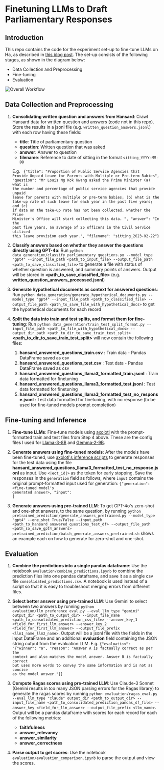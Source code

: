 # Finetuning LLMs to Draft Parliamentary Responses

## Introduction
This repo contains the code for the experiment set-up to fine-tune LLMs on Ha, as described in [this blog post](TBC).
The set-up consists of the following stages, as shown in the diagram below:
- Data Collection and Preprocessing
- Fine-tuning
- Evaluation

![Overall Workflow](image.png)

## Data Collection and Preprocessing
1. **Consolidating written question and answers from Hansard**: Crawl Hansard data for written question and answers (code not in this repo). Store the results in a jsonl file (e.g. `written_question_answers.jsonl`) with each row having these fields:
    - **title**: Title of parliamentary question
    - **question**: Written question that was asked
    - **answer**: Answer to question
    - **filename**: Reference to date of sitting in the format `sitting_YYYY-MM-DD`

    E.g.
    <code>
    {"title": "Proportion of Public Service Agencies that Provide Unpaid Leave for Parents with Multiple or Pre-term Babies", "question": "Mr Louis Ng Kok Kwang asked the Prime Minister (a) what is the number and percentage of public service agencies that provide unpaid leave for parents with multiple or pre-term babies; (b) what is the take-up rate of such leave for each year in the past five years; and (c) if data on the take-up rate has not been collected, whether the Prime Minister's Office will start collecting this data. ", "answer": "In the past five years, an average of 25 officers in the Civil Service utilised this leave provision each year.", "filename": "sitting_2023-02-22"}
    </code>

2. **Classify answers based on whether they answer the questions directly using GPT-4o**: Run `python data_generation/classify_parliamentary_questions.py --model_type "gpt4" --input_file_path <path_to_input_file> --output_file_path <path_to_save_classified_file>` to generate a file with status of whether question is answered, and summary points of answers. Output will be stored in **<path_to_save_classified_file>** (e.g. **written_question_answers_processed.jsonl**)

3. **Generate hypothetical documents as context for answered questions**: Run `python data_generation/generate_hypotherical_documents.py --model_type "gpt4" --input_file_path <path_to_classified_file> --output_file_path <path_to_save_file_with_hypothetical_docs>` to get the hypothetical documents for each record

4. **Split the data into train and test splits, and format them for fine-tuning**: Run `python data_generation/train_test_split_format.py --input_file_path <path_to_file_with_hypothetical_docs> --output_dir_path <path_to_dir_to_save_train_test_split>` **<path_to_dir_to_save_train_test_split>** will now contain the following files:
    1. **hansard_answered_questions_train.csv** : Train data - Pandas DataFrame saved as csv
    2. **hansard_answered_questions_test.csv** : Test data - Pandas DataFrame saved as csv
    3. **hansard_answered_questions_llama3_formatted_train.jsonl** : Train data formatted for finetuning
    4. **hansard_answered_questions_llama3_formatted_test.jsonl** : Test data formatted for finetuning
    5. **hansard_answered_questions_llama3_formatted_test_no_response.jsonl** : Test data formatted for finetuning, with no response (to be used for fine-tuned models prompt completion)


## Fine-tuning and Inference
1. **Fine-tune LLMs**: Fine-tune models using [axolotl](https://github.com/axolotl-ai-cloud/axolotl/tree/main?tab=readme-ov-file#train) with the prompt-formatted train and test files from Step 4 above. These are the config files I used for [Llama-3-8B](https://github.com/watsonchua/axolotl/blob/main/configs/llama-3/lora-8b.yml) and [Gemma-2-9B](https://github.com/watsonchua/axolotl/blob/main/configs/gemma2/lora.yml).


2. **Generate answers using fine-tuned models**: After the models have been fine-tuned, use [axolotl's inference scripts](https://github.com/axolotl-ai-cloud/axolotl/tree/main?tab=readme-ov-file#inference-playground) to generate responses for the test data using the file  **hansard_answered_questions_llama3_formatted_test_no_response.jsonl** as input. Use `<|eot_id|>` as the token for early stopping. Save the responses in the `generation` field as follows, where `input` contains the original prompt-formatted input used for generation:
<code>{"generation": <fine-tuned model's generated answer>, "input": <original llama3 formatted input with no response>}</code>


3. **Generate answers using pre-trained LLM**: To get GPT-4o's zero-shot and one-shot answers, to the same question, by running `python pretrained_prediction/generate_answers_pretrained.py --model_type "gpt4" --one_shot True/False --input_path <path_to_hansard_answered_questions_test_df> --output_file_path <path_so_save_gpt4_answers>` `pretrained_prediction/batch_generate_answers_pretrained.sh` shows an example each on how to generate for zero-shot and one-shot.

## Evaluation
1. **Combine the predictions into a single pandas dataframe**: Use the notebook `evaluation/combine_predictions.ipynb` to combine the prediction files into one pandas dataframe, and save it as a single csv file `consolidated_predictions.csv`. A notebook is used instead of a script so that it is easy to troubleshoot merging errors from different files.
2. **Select better answer using pre-trained LLM**: Use Gemini to select between two answers by running `python evaluation/llm_preference_eval.py --eval_llm_type "gemini" output_dir <path_to_output_dir> --input_file_name <path_to_consolidated_prediction_csv_file> --answer_key_1 <field_for_first_llm_answer> --answer_key_2 <field_for_first_llm_answer> --output_file_prefix <llm1_name_llm2_name>`. Output will be a jsonl file with the fields in the input DataFrame and an additional **evaluation** field containing the JSON string output from the evaluation LLM. E.g.
<code>{"evaluation": "{\"winner\": \"a\", \"reason\": \"Answer A is factually correct as per the context and also matches the model answer. Answer B is factually correct but uses more words to convey the same information and is not as concise as the model answer.\"}}</code>

3. **Compute Ragas scores using pre-trained LLM**: Use Claude-3 Sonnet (Gemini results in too many JSON parsing errors for the Ragas library) to generate the ragas scores by running `python evaluation/ragas_eval.py --eval_llm_type "claude" output_dir <path_to_output_dir> --input_file_name <path_to_consolidated_prediction_pandas_df_file> --answer_key <field_for_llm_answer> --output_file_prefix <llm_name>`. Output will be a pandas dataframe with scores for each record for each of the following metrics:
    - **faithfulness**
    - **answer_relevancy**
    - **answer_similarity**
    - **answer_correctness**

4. **Parse output to get scores**: Use the notebook `evaluation/evaluation_comparison.ipynb` to parse the output and view the scores.

